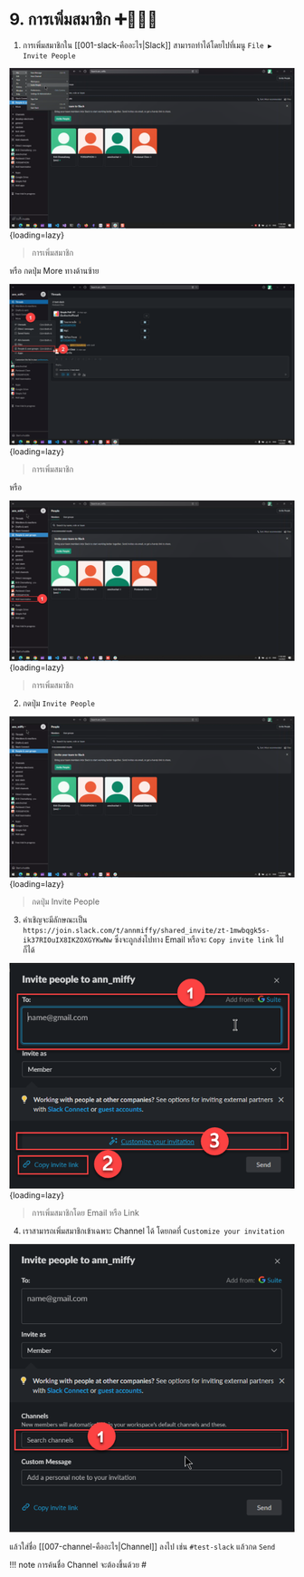 # 9. การเพิ่มสมาชิก ➕🧑‍🤝‍🧑

1. การเพิ่มสมาชิกใน [[001-slack-คืออะไร|Slack]] สามารถทำได้โดยไปที่เมนู `File ▶️ Invite People` 

![เมนู Invite People](../images/2023-01-04_11-40-40.png){loading=lazy}
> การเพิ่มสมาชิก

หรือ กดปุ่ม More ทางด้านซ้าย

![การเพิ่มสมาชิก](../images/2023-01-04_11-33-54.png){loading=lazy}
> การเพิ่มสมาชิก

หรือ 

![การเพิ่มสมาชิก](../images/2023-01-04_14-40-24.png)
{loading=lazy}
> การเพิ่มสมาชิก


2. กดปุ่ม `Invite People` 

![Invite People](../images/2023-01-04_11-40-24.png){loading=lazy}
> กดปุ่ม Invite People

3. คำเชิญจะมีลักษณะเป็น `https://join.slack.com/t/annmiffy/shared_invite/zt-1mwbqgk5s-ik37RIOuIX8IKZOXGYKwNw` ซึ่งจะถูกส่งไปทาง Email หรือจะ `Copy invite link` ไปก็ได้

![คำเชิญ](../images/2023-01-04_12-56-07.png){loading=lazy}
> การเพิ่มสมาชิกโดย Email หรือ Link

4. เราสามารถเพิ่มสมาชิกเข้าเฉพาะ Channel ได้ โดยกดที่ `Customize your invitation` 

![CustomizeInvitation](../images/2023-01-04_12-56-28.png)

แล้วใส่ชื่อ [[007-channel-คืออะไร|Channel]] ลงไป เช่น `#test-slack` แล้วกด `Send`

!!! note
    การค้นชื่อ Channel จะต้องขึ้นด้วย #


